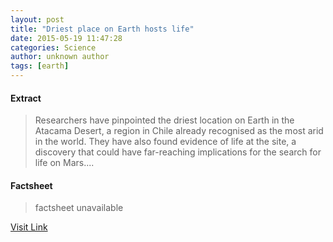```yaml
---
layout: post
title: "Driest place on Earth hosts life"
date: 2015-05-19 11:47:28
categories: Science
author: unknown author
tags: [earth]
---
```



#### Extract
>Researchers have pinpointed the driest location on Earth in the Atacama Desert, a region in Chile already recognised as the most arid in the world. They have also found evidence of life at the site, a discovery that could have far-reaching implications for the search for life on Mars....

#### Factsheet
>factsheet unavailable

[Visit Link](http://phys.org/news351240437.html)



